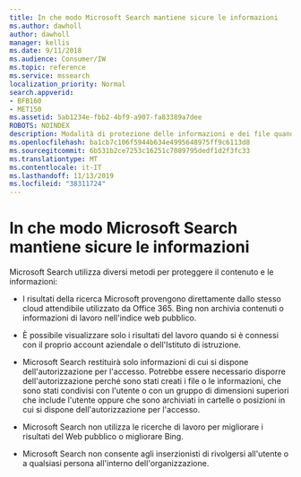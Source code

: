 ```yaml
---
title: In che modo Microsoft Search mantiene sicure le informazioni
ms.author: dawholl
author: dawholl
manager: kellis
ms.date: 9/11/2018
ms.audience: Consumer/IW
ms.topic: reference
ms.service: mssearch
localization_priority: Normal
search.appverid:
- BFB160
- MET150
ms.assetid: 5ab1234e-fbb2-4bf9-a907-fa83389a7dee
ROBOTS: NOINDEX
description: Modalità di protezione delle informazioni e dei file quando si utilizza Microsoft Search
ms.openlocfilehash: ba1cb7c106f5944b634e4995648975ff9c6113d8
ms.sourcegitcommit: 6b531b2ce7253c16251c7089795dedf1d2f3fc33
ms.translationtype: MT
ms.contentlocale: it-IT
ms.lasthandoff: 11/13/2019
ms.locfileid: "38311724"
---
```

# <a name="how-microsoft-search-keeps-your-info-secure"></a>In che modo Microsoft Search mantiene sicure le informazioni

Microsoft Search utilizza diversi metodi per proteggere il contenuto e le informazioni:
  
- I risultati della ricerca Microsoft provengono direttamente dallo stesso cloud attendibile utilizzato da Office 365. Bing non archivia contenuti o informazioni di lavoro nell'indice web pubblico.
    
- È possibile visualizzare solo i risultati del lavoro quando si è connessi con il proprio account aziendale o dell'Istituto di istruzione.
    
- Microsoft Search restituirà solo informazioni di cui si dispone dell'autorizzazione per l'accesso. Potrebbe essere necessario disporre dell'autorizzazione perché sono stati creati i file o le informazioni, che sono stati condivisi con l'utente o con un gruppo di dimensioni superiori che include l'utente oppure che sono archiviati in cartelle o posizioni in cui si dispone dell'autorizzazione per l'accesso.
    
- Microsoft Search non utilizza le ricerche di lavoro per migliorare i risultati del Web pubblico o migliorare Bing.
    
- Microsoft Search non consente agli inserzionisti di rivolgersi all'utente o a qualsiasi persona all'interno dell'organizzazione.

  

